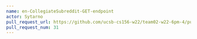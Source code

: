 ```yaml
---
name: en-CollegiateSubreddit-GET-endpoint
actor: Sytarno
pull_request_url: https://github.com/ucsb-cs156-w22/team02-w22-6pm-4/pull/31
pull_request_num: 31
---
```

